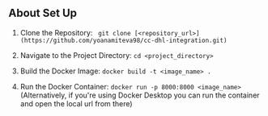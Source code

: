 

## About Set Up

1. Clone the Repository:
   ``` git clone [<repository_url>](https://github.com/yoanamiteva98/cc-dhl-integration.git)```

2. Navigate to the Project Directory:
    ```cd <project_directory>```

3. Build the Docker Image:
    ```docker build -t <image_name> . ```

4. Run the Docker Container:
    ```docker run -p 8000:8000 <image_name>```
    (Alternatively, if you're using Docker Desktop you can run the container and open the local url from there)

